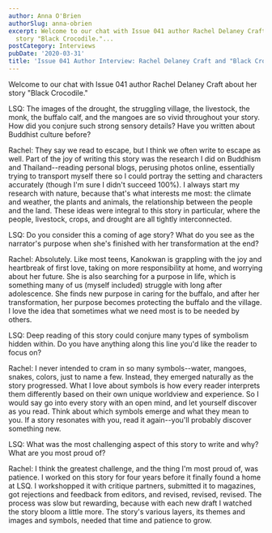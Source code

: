 ```yaml
---
author: Anna O'Brien
authorSlug: anna-obrien
excerpt: Welcome to our chat with Issue 041 author Rachel Delaney Craft about her
  story "Black Crocodile."...
postCategory: Interviews
pubDate: '2020-03-31'
title: 'Issue 041 Author Interview: Rachel Delaney Craft and "Black Crocodile"'
---
```

Welcome to our chat with Issue 041 author Rachel Delaney Craft about her story "Black Crocodile."

LSQ: The images of the drought, the struggling village, the livestock, the monk, the buffalo calf, and the mangoes are so vivid throughout your story. How did you conjure such strong sensory details? Have you written about Buddhist culture before?

Rachel: They say we read to escape, but I think we often write to escape as well. Part of the joy of writing this story was the research I did on Buddhism and Thailand--reading personal blogs, perusing photos online, essentially trying to transport myself there so I could portray the setting and characters accurately (though I'm sure I didn't succeed 100%). I always start my research with nature, because that's what interests me most: the climate and weather, the plants and animals, the relationship between the people and the land. These ideas were integral to this story in particular, where the people, livestock, crops, and drought are all tightly interconnected.

LSQ: Do you consider this a coming of age story? What do you see as the narrator's purpose when she's finished with her transformation at the end?

Rachel: Absolutely. Like most teens, Kanokwan is grappling with the joy and heartbreak of first love, taking on more responsibility at home, and worrying about her future. She is also searching for a purpose in life, which is something many of us (myself included) struggle with long after adolescence. She finds new purpose in caring for the buffalo, and after her transformation, her purpose becomes protecting the buffalo and the village. I love the idea that sometimes what we need most is to be needed by others.

LSQ: Deep reading of this story could conjure many types of symbolism hidden within. Do you have anything along this line you'd like the reader to focus on?

Rachel: I never intended to cram in so many symbols--water, mangoes, snakes, colors, just to name a few. Instead, they emerged naturally as the story progressed. What I love about symbols is how every reader interprets them differently based on their own unique worldview and experience. So I would say go into every story with an open mind, and let yourself discover as you read. Think about which symbols emerge and what they mean to you. If a story resonates with you, read it again--you'll probably discover something new.

LSQ: What was the most challenging aspect of this story to write and why? What are you most proud of?

Rachel: I think the greatest challenge, and the thing I'm most proud of, was patience. I worked on this story for four years before it finally found a home at LSQ. I workshopped it with critique partners, submitted it to magazines, got rejections and feedback from editors, and revised, revised, revised. The process was slow but rewarding, because with each new draft I watched the story bloom a little more. The story's various layers, its themes and images and symbols, needed that time and patience to grow.